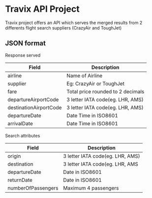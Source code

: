 # Travix API Project

Travix project offers an API which serves the merged results from 2 differents flight search suppliers (CrazyAir and ToughJet)

## JSON format

Response served

| Field                  | Description                       |
|------------------------|-----------------------------------|
| airline                | Name of Airline                   |
| supplier               | Eg: CrazyAir or ToughJet          |
| fare                   | Total price rounded to 2 decimals |
| departureAirportCode   | 3 letter IATA code(eg. LHR, AMS)  |
| destinationAirportCode | 3 letter IATA code(eg. LHR, AMS)  |
| departureDate          | Date Time in ISO8601              |
| arrivalDate            | Date Time in ISO8601              |

Search attributes

| Field              | Description                      |
|--------------------|----------------------------------|
| origin             | 3 letter IATA code(eg. LHR, AMS) |
| destination        | 3 letter IATA code(eg. LHR, AMS  |
| departureDate      | Date in ISO8601                  |
| returnDate         | Date in ISO8601                  |
| numberOfPassengers | Maximum 4 passengers             |



